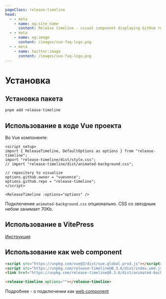 ```yaml
---
pageClass: release-timeline
head:
  - - meta
    - name: og:site_name
      content: Release timeline - visual component displaying GitHub release timeline
  - - meta
    - name: og:image
      content: /images/vue-faq-logo.png
  - - meta
    - name: twitter:image
      content: /images/vue-faq-logo.png
---
```


# Установка

## Установка пакета

```bash [pnpm]
pnpm add release-timeline
```

## Использование в коде Vue проекта

Во Vue компоненте:

```vue
<script setup>
import { ReleaseTimeline, DefaultOptions as options } from "release-timeline";
import "release-timeline/dist/style.css";
// import "release-timeline/dist/animated-background.css";

// repository to visualize
options.github.owner = "vuesence";
options.github.repo = "release-timeline";
</script>

<ReleaseTimeline :options="options" />
```

Подключение `animated-background.css` опционально. CSS со звездным небом занимает 70Kb.

## Использование в VitePress

[Инструкция](./vitepress.md)

## Использование как web component

```html
<script src="https://unpkg.com/vue@3/dist/vue.global.prod.js"></script>
<script src="https://unpkg.com/release-timeline@0.3.6/dist/index.umd.js"></script>
<link href="https://unpkg.com/release-timeline@0.3.6/dist/animated-background.css" rel="stylesheet" />

<release-timeline options=""></release-timeline>
```

Подробнее - о подключении как [web component](./web-component.md)

